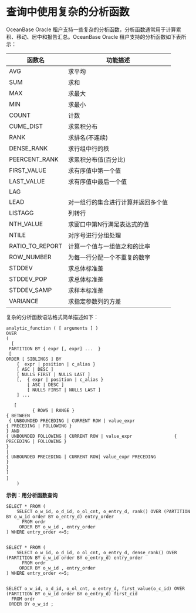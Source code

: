 查询中使用复杂的分析函数 
=================================



OceanBase Oracle 租户支持一些复杂的分析函数，分析函数通常用于计算累积、移动、居中和报告汇总。OceanBase Oracle 租户支持的分析函数如下表所示：


|     **函数名**     |     **功能描述**      |
|-----------------|-------------------|
| AVG             | 求平均               |
| SUM             | 求和                |
| MAX             | 求最大               |
| MIN             | 求最小               |
| COUNT           | 计数                |
| CUME_DIST       | 求累积分布             |
| RANK            | 求排名(不连续)          |
| DENSE_RANK      | 求行组中行的秩           |
| PEERCENT_RANK   | 求累积分布值(百分比)       |
| FIRST_VALUE     | 求有序值中第一个值         |
| LAST_VALUE      | 求有序值中最后一个值        |
| LAG             |                   |
| LEAD            | 对一组行的集合进行计算并返回多个值 |
| LISTAGG         | 列转行               |
| NTH_VALUE       | 求窗口中第N行满足表达式的值    |
| NTILE           | 对序号进行分组处理         |
| RATIO_TO_REPORT | 计算一个值与一组值之和的比率    |
| ROW_NUMBER      | 为每一行分配一个不重复的数字    |
| STDDEV          | 求总体标准差            |
| STDDEV_POP      | 求总体标准差            |
| STDDEV_SAMP     | 求样本标准差            |
| VARIANCE        | 求指定参数列的方差         |





复杂的分析函数语法格式简单描述如下：

    analytic_function ( [ arguments ] ) 
    OVER 
    (
      [
     PARTITION BY { expr [, expr] ...  }
     [ 
    ORDER [ SIBLINGS ] BY 
        {  expr | position | c_alias } 
        [ ASC | DESC ] 
        [ NULLS FIRST | NULLS LAST ]    
        [,  { expr | position | c_alias } 
            [ ASC | DESC ] 
            [ NULLS FIRST | NULLS LAST ]
        ] ...
      
       [ 
              { ROWS | RANGE } 
    { BETWEEN 
     { UNBOUNDED PRECEDING | CURRENT ROW | value_expr 
    { PRECEDING | FOLLOWING } 
    } AND
    { UNBOUNDED FOLLOWING | CURRENT ROW | value_expr                { PRECEDING | FOLLOWING } 
    } 
    | 
    { UNBOUNDED PRECEDING | CURRENT ROW| value_expr PRECEDING
    }
    }
    ]
    ]　
        )





**示例：用分析函数查询** 

    SELECT * FROM (
        SELECT o_w_id, o_d_id, o_ol_cnt, o_entry_d, rank() OVER (PARTITION BY o_w_id order BY o_entry_d) entry_order 
          FROM ordr
         ORDER BY o_w_id , entry_order
    ) WHERE entry_order <=5;
    
    
    SELECT * FROM (
        SELECT o_w_id, o_d_id, o_ol_cnt, o_entry_d, dense_rank() OVER (PARTITION BY o_w_id order BY o_entry_d) entry_order 
          FROM ordr
         ORDER BY o_w_id , entry_order
    ) WHERE entry_order <=5;
    
    
    SELECT o_w_id, o_d_id, o_ol_cnt, o_entry_d, first_value(o_c_id) OVER (PARTITION BY o_w_id order BY o_entry_d) first_cid 
      FROM ordr
     ORDER BY o_w_id ;


